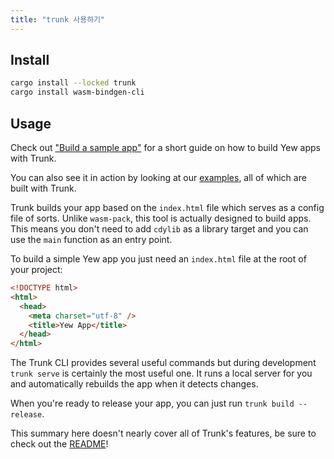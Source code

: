 ```yaml
---
title: "trunk 사용하기"
---
```


## Install

```bash
cargo install --locked trunk
cargo install wasm-bindgen-cli
```

## Usage

Check out ["Build a sample app"](../build-a-sample-app.md) for a short guide on how to build Yew apps with Trunk.

You can also see it in action by looking at our [examples](https://github.com/yewstack/yew/tree/master/examples),
all of which are built with Trunk.

Trunk builds your app based on the `index.html` file which serves as a config file of sorts.
Unlike `wasm-pack`, this tool is actually designed to build apps.
This means you don't need to add `cdylib` as a library target and you can use the `main` function
as an entry point.

To build a simple Yew app you just need an `index.html` file at the root of your project:

```html
<!DOCTYPE html>
<html>
  <head>
    <meta charset="utf-8" />
    <title>Yew App</title>
  </head>
</html>
```

The Trunk CLI provides several useful commands but during development `trunk serve` is certainly the most useful one.
It runs a local server for you and automatically rebuilds the app when it detects changes.

When you're ready to release your app, you can just run `trunk build --release`.

This summary here doesn't nearly cover all of Trunk's features,
be sure to check out the [README](https://github.com/thedodd/trunk)!
